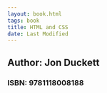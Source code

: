 ```yaml
---
layout: book.html
tags: book 
title: HTML and CSS
date: Last Modified
---
```


## Author: Jon Duckett
### ISBN: 9781118008188
